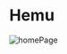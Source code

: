 # Hemu
![homePage](https://user-images.githubusercontent.com/68142955/185738518-051ef67d-128c-46eb-9cfb-d5f3ded820d1.png=250x250)
